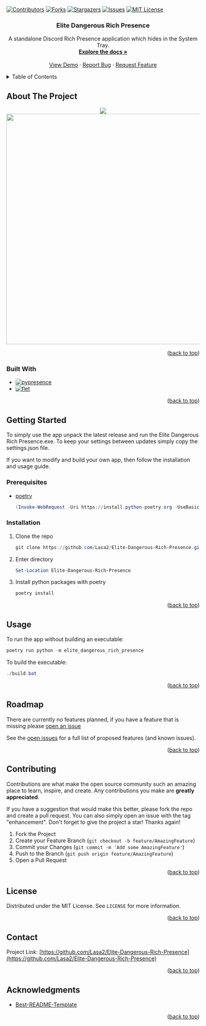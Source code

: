 <!-- Improved compatibility of back to top link: See: https://github.com/othneildrew/Best-README-Template/pull/73 -->
<a name="readme-top"></a>


<!-- PROJECT SHIELDS -->
<!--
*** I'm using markdown "reference style" links for readability.
*** Reference links are enclosed in brackets [ ] instead of parentheses ( ).
*** See the bottom of this document for the declaration of the reference variables
*** for contributors-url, forks-url, etc. This is an optional, concise syntax you may use.
*** https://www.markdownguide.org/basic-syntax/#reference-style-links
-->
[![Contributors][contributors-shield]][contributors-url]
[![Forks][forks-shield]][forks-url]
[![Stargazers][stars-shield]][stars-url]
[![Issues][issues-shield]][issues-url]
[![MIT License][license-shield]][license-url]



<!-- PROJECT LOGO -->
<!-- <br />
<div align="center">
  <a href="https://github.com/Lasa2/Elite-Dangerous-Rich-Presence">
    <img src="images/logo.png" alt="Logo" width="80" height="80">
  </a>
-->

<h3 align="center">Elite Dangerous Rich Presence</h3>

  <p align="center">
    A standalone Discord Rich Presence application which hides in the System Tray.
    <br />
    <a href="https://github.com/Lasa2/Elite-Dangerous-Rich-Presence/blob/master/README.md"><strong>Explore the docs »</strong></a>
    <br />
    <br />
    <a href="https://github.com/Lasa2/Elite-Dangerous-Rich-Presence">View Demo</a>
    ·
    <a href="https://github.com/Lasa2/Elite-Dangerous-Rich-Presence/issues">Report Bug</a>
    ·
    <a href="https://github.com/Lasa2/Elite-Dangerous-Rich-Presence/issues">Request Feature</a>
  </p>
</div>



<!-- TABLE OF CONTENTS -->
<details>
  <summary>Table of Contents</summary>
  <ol>
    <li>
      <a href="#about-the-project">About The Project</a>
      <ul>
        <li><a href="#built-with">Built With</a></li>
      </ul>
    </li>
    <li>
      <a href="#getting-started">Getting Started</a>
      <ul>
        <li><a href="#prerequisites">Prerequisites</a></li>
        <li><a href="#installation">Installation</a></li>
      </ul>
    </li>
    <li><a href="#usage">Usage</a></li>
    <li><a href="#roadmap">Roadmap</a></li>
    <li><a href="#contributing">Contributing</a></li>
    <li><a href="#license">License</a></li>
    <li><a href="#contact">Contact</a></li>
    <li><a href="#acknowledgments">Acknowledgments</a></li>
  </ol>
</details>



<!-- ABOUT THE PROJECT -->
## About The Project
<p align="middle">
  <img src="https://github.com/Lasa2/Elite-Dangerous-Rich-Presence/blob/master/images/presence.jpg?raw=true">
  <img src="https://github.com/Lasa2/Elite-Dangerous-Rich-Presence/blob/master/images/settings.png?raw=true" height=600px>
</p>

<p align="right">(<a href="#readme-top">back to top</a>)</p>



### Built With

* [![pypresence][pypresence]][pypresence-url]
* [![flet][flet]][flet-url]

<p align="right">(<a href="#readme-top">back to top</a>)</p>



<!-- GETTING STARTED -->
## Getting Started

To simply use the app unpack the latest release and run the Elite Dangerous Rich Presence.exe. To keep your settings between updates simply copy the settings.json file.

If you want to modify and build your own app, then follow the installation and usage guide.

### Prerequisites

* [poetry](https://python-poetry.org/docs/#installation)
  ```powershell
  (Invoke-WebRequest -Uri https://install.python-poetry.org -UseBasicParsing).Content | py -
  ```

### Installation

1. Clone the repo
   ```powershell
   git clone https://github.com/Lasa2/Elite-Dangerous-Rich-Presence.git
   ```
2. Enter directory
   ```powershell
   Set-Location Elite-Dangerous-Rich-Presence
   ```
3. Install python packages with poetry
   ```powershell
   poetry install
   ```

<p align="right">(<a href="#readme-top">back to top</a>)</p>



<!-- USAGE EXAMPLES -->
## Usage

<!-- Use this space to show useful examples of how a project can be used. Additional screenshots, code examples and demos work well in this space. You may also link to more resources. -->

To run the app without building an executable:
```powershell
poetry run python -m elite_dangerous_rich_presence
```
To build the executable:
```powershell
./build.bat
```

<!-- _For more examples, please refer to the [Documentation](https://example.com)_ -->

<p align="right">(<a href="#readme-top">back to top</a>)</p>



<!-- ROADMAP -->
## Roadmap

There are currently no features planned, if you have a feature that is missing please [open an issue](https://github.com/Lasa2/Elite-Dangerous-Rich-Presence/issues)

See the [open issues](https://github.com/Lasa2/Elite-Dangerous-Rich-Presence/issues) for a full list of proposed features (and known issues).

<p align="right">(<a href="#readme-top">back to top</a>)</p>



<!-- CONTRIBUTING -->
## Contributing

Contributions are what make the open source community such an amazing place to learn, inspire, and create. Any contributions you make are **greatly appreciated**.

If you have a suggestion that would make this better, please fork the repo and create a pull request. You can also simply open an issue with the tag "enhancement".
Don't forget to give the project a star! Thanks again!

1. Fork the Project
2. Create your Feature Branch (`git checkout -b feature/AmazingFeature`)
3. Commit your Changes (`git commit -m 'Add some AmazingFeature'`)
4. Push to the Branch (`git push origin feature/AmazingFeature`)
5. Open a Pull Request

<p align="right">(<a href="#readme-top">back to top</a>)</p>



<!-- LICENSE -->
## License

Distributed under the MIT License. See `LICENSE` for more information.

<p align="right">(<a href="#readme-top">back to top</a>)</p>



<!-- CONTACT -->
## Contact

Project Link: [https://github.com/Lasa2/Elite-Dangerous-Rich-Presence](https://github.com/Lasa2/Elite-Dangerous-Rich-Presence)

<p align="right">(<a href="#readme-top">back to top</a>)</p>



<!-- ACKNOWLEDGMENTS -->
## Acknowledgments

* [Best-README-Template](https://github.com/othneildrew/Best-README-Template)

<p align="right">(<a href="#readme-top">back to top</a>)</p>



<!-- MARKDOWN LINKS & IMAGES -->
<!-- https://www.markdownguide.org/basic-syntax/#reference-style-links -->
[contributors-shield]: https://img.shields.io/github/contributors/Lasa2/Elite-Dangerous-Rich-Presence.svg?style=for-the-badge
[contributors-url]: https://github.com/Lasa2/Elite-Dangerous-Rich-Presence/graphs/contributors
[forks-shield]: https://img.shields.io/github/forks/Lasa2/Elite-Dangerous-Rich-Presence.svg?style=for-the-badge
[forks-url]: https://github.com/Lasa2/Elite-Dangerous-Rich-Presence/network/members
[stars-shield]: https://img.shields.io/github/stars/Lasa2/Elite-Dangerous-Rich-Presence.svg?style=for-the-badge
[stars-url]: https://github.com/Lasa2/Elite-Dangerous-Rich-Presence/stargazers
[issues-shield]: https://img.shields.io/github/issues/Lasa2/Elite-Dangerous-Rich-Presence.svg?style=for-the-badge
[issues-url]: https://github.com/Lasa2/Elite-Dangerous-Rich-Presence/issues
[license-shield]: https://img.shields.io/github/license/Lasa2/Elite-Dangerous-Rich-Presence.svg?style=for-the-badge
[license-url]: https://github.com/Lasa2/Elite-Dangerous-Rich-Presence/blob/master/LICENSE.txt
[linkedin-shield]: https://img.shields.io/badge/-LinkedIn-black.svg?style=for-the-badge&logo=linkedin&colorB=555
[linkedin-url]: https://linkedin.com/in/linkedin_username
[product-screenshot]: images/screenshot.png
[pypresence]: https://img.shields.io/badge/pypresence-00bb88.svg?style=for-the-badge&logo=discord&logoWidth=20
[pypresence-url]: https://github.com/qwertyquerty/pypresence
[flet]: https://img.shields.io/badge/flet-db0f49.svg?style=for-the-badge
[flet-url]: https://flet.dev/
